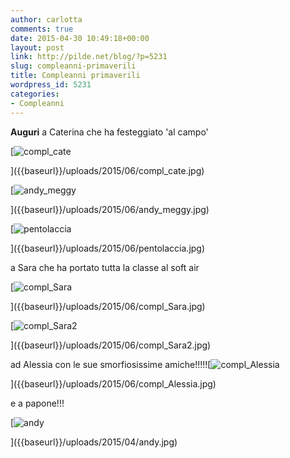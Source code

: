 ```yaml
---
author: carlotta
comments: true
date: 2015-04-30 10:49:18+00:00
layout: post
link: http://pilde.net/blog/?p=5231
slug: compleanni-primaverili
title: Compleanni primaverili
wordpress_id: 5231
categories:
- Compleanni
---
```


**Auguri** a Caterina che ha festeggiato 'al campo'

[![compl_cate]({{baseurl}}/uploads/2015/06/compl_cate.jpg)


]({{baseurl}}/uploads/2015/06/compl_cate.jpg)


 [![andy_meggy]({{baseurl}}/uploads/2015/06/andy_meggy.jpg)


]({{baseurl}}/uploads/2015/06/andy_meggy.jpg)


 [![pentolaccia]({{baseurl}}/uploads/2015/06/pentolaccia.jpg)


]({{baseurl}}/uploads/2015/06/pentolaccia.jpg)


a Sara che ha portato tutta la classe al soft air

[![compl_Sara]({{baseurl}}/uploads/2015/06/compl_Sara.jpg)


]({{baseurl}}/uploads/2015/06/compl_Sara.jpg)


 [![compl_Sara2]({{baseurl}}/uploads/2015/06/compl_Sara2.jpg)


]({{baseurl}}/uploads/2015/06/compl_Sara2.jpg)


ad Alessia con le sue smorfiosissime amiche!!!!![![compl_Alessia]({{baseurl}}/uploads/2015/06/compl_Alessia.jpg)


]({{baseurl}}/uploads/2015/06/compl_Alessia.jpg)


e a papone!!!

[![andy]({{baseurl}}/uploads/2015/04/andy.jpg)


]({{baseurl}}/uploads/2015/04/andy.jpg)




